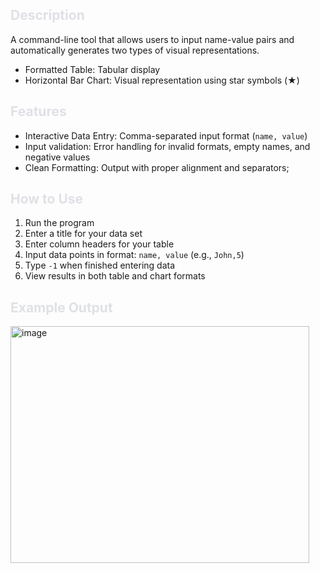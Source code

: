 ## <span style="color:#dfe1e5">Description</span>
A command-line tool that allows users to input name-value pairs and automatically generates two types of visual representations.
- Formatted Table: Tabular display
- Horizontal Bar Chart: Visual representation using star symbols (★)

## <span style="color:#dfe1e5">Features</span>
- Interactive Data Entry: Comma-separated input format (`name, value`)
- Input validation: Error handling for invalid formats, empty names, and negative values
- Clean Formatting: Output with proper alignment and separators;


## <span style="color:#dfe1e5">How to Use </span>
1. Run the program
2. Enter a title for your data set </span>
3. Enter column headers for your table 
4. Input data points in format: `name, value` (e.g., `John,5`)
5. Type `-1` when finished entering data
6. View results in both table and chart formats



## <span style="color:#dfe1e5">Example Output</span>

<img width="478" height="379" alt="image" src="https://github.com/user-attachments/assets/7b0d6d2d-db14-4bbd-8b39-b0d7a3559e4f" />




